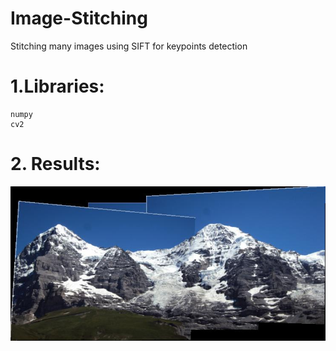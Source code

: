 # Image-Stitching
Stitching many images using SIFT for keypoints detection


# 1.Libraries: 
    numpy
    cv2 

# 2. Results:
![Alt text](https://github.com/youssef3173/Image-Stitching/blob/main/DATA/res.JPG?raw=true "Stitching")

  
